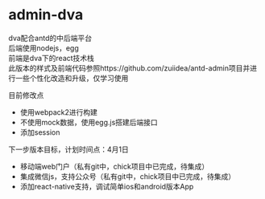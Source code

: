 # admin-dva
dva配合antd的中后端平台<br/>
后端使用nodejs，egg<br/>
前端是dva下的react技术栈<br/>
此版本的样式及前端代码参照https://github.com/zuiidea/antd-admin项目并进行一些个性化改造和升级，仅学习使用
<p>目前修改点</p>
<ul>
<li>使用webpack2进行构建</li>
<li>不使用mock数据，使用egg.js搭建后端接口</li>
<li>添加session</li>
</ul>
<p>下一步版本目标，计划时间点：4月1日</p>
<ul>
<li>移动端web门户（私有git中，chick项目中已完成，待集成）</li>
<li>集成微信js，支持公众号（私有git中，chick项目中已完成，待集成）</li>
<li>添加react-native支持，调试简单ios和android版本App</li>
</ul>

